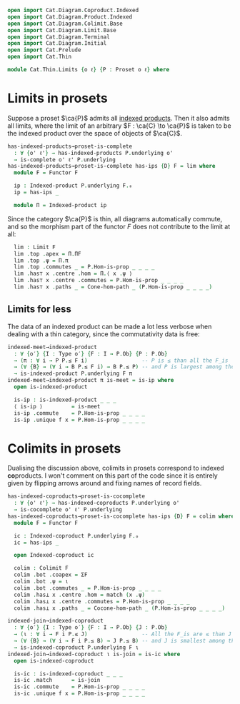 ```agda
open import Cat.Diagram.Coproduct.Indexed
open import Cat.Diagram.Product.Indexed
open import Cat.Diagram.Colimit.Base
open import Cat.Diagram.Limit.Base
open import Cat.Diagram.Terminal
open import Cat.Diagram.Initial
open import Cat.Prelude
open import Cat.Thin

module Cat.Thin.Limits {o ℓ} {P : Proset o ℓ} where
```

<!--
```agda
module P = Proset P
open Cocone-hom
open Cone-hom
open Terminal
open Initial
open Cocone
open Cone
```
-->

# Limits in prosets

Suppose a proset $\ca{P}$ admits all [indexed products]. Then it also
admits all limits, where the limit of an arbitrary $F : \ca{C} \to
\ca{P}$ is taken to be the indexed product over the space of objects of
$\ca{C}$.

[indexed products]: Cat.Diagram.Product.Indexed.html

```agda
has-indexed-products→proset-is-complete
  : ∀ {o' ℓ'} → has-indexed-products P.underlying o'
  → is-complete o' ℓ' P.underlying
has-indexed-products→proset-is-complete has-ips {D} F = lim where
  module F = Functor F

  ip : Indexed-product P.underlying F.₀
  ip = has-ips _

  module Π = Indexed-product ip
```

Since the category $\ca{P}$ is thin, all diagrams automatically commute,
and so the morphism part of the functor $F$ does not contribute to the
limit at all:

```agda
  lim : Limit F
  lim .top .apex = Π.ΠF
  lim .top .ψ = Π.π
  lim .top .commutes _ = P.Hom-is-prop _ _ _ _
  lim .has⊤ x .centre .hom = Π.⟨ x .ψ ⟩
  lim .has⊤ x .centre .commutes = P.Hom-is-prop _ _ _ _
  lim .has⊤ x .paths _ = Cone-hom-path _ (P.Hom-is-prop _ _ _ _)
```

## Limits for less

The data of an indexed product can be made a lot less verbose when
dealing with a thin category, since the commutativity data is free:

```agda
indexed-meet→indexed-product
  : ∀ {o′} {I : Type o′} {F : I → P.Ob} {P : P.Ob}
  → (π : ∀ i → P P.≤ F i)                 -- P is ≤ than all the F_is
  → (∀ {B} → (∀ i → B P.≤ F i) → B P.≤ P) -- and P is largest among those..
  → is-indexed-product P.underlying F π
indexed-meet→indexed-product π is-meet = is-ip where
  open is-indexed-product

  is-ip : is-indexed-product _ _ _
  ⟨ is-ip ⟩         = is-meet
  is-ip .commute    = P.Hom-is-prop _ _ _ _
  is-ip .unique f x = P.Hom-is-prop _ _ _ _
```

# Colimits in prosets

Dualising the discussion above, colimits in prosets correspond to
indexed **co**products. I won't comment on this part of the code since
it is entirely given by flipping arrows around and fixing names of
record fields.

```agda
has-indexed-coproducts→proset-is-cocomplete
  : ∀ {o' ℓ'} → has-indexed-coproducts P.underlying o'
  → is-cocomplete o' ℓ' P.underlying
has-indexed-coproducts→proset-is-cocomplete has-ips {D} F = colim where
  module F = Functor F

  ic : Indexed-coproduct P.underlying F.₀
  ic = has-ips _

  open Indexed-coproduct ic

  colim : Colimit F
  colim .bot .coapex = ΣF
  colim .bot .ψ = ι
  colim .bot .commutes _ = P.Hom-is-prop _ _ _ _
  colim .has⊥ x .centre .hom = match (x .ψ)
  colim .has⊥ x .centre .commutes = P.Hom-is-prop _ _ _ _
  colim .has⊥ x .paths _ = Cocone-hom-path _ (P.Hom-is-prop _ _ _ _)

indexed-join→indexed-coproduct
  : ∀ {o′} {I : Type o′} {F : I → P.Ob} {J : P.Ob}
  → (ι : ∀ i → F i P.≤ J)                 -- All the F_is are ≤ than J
  → (∀ {B} → (∀ i → F i P.≤ B) → J P.≤ B) -- and J is smallest among those
  → is-indexed-coproduct P.underlying F ι
indexed-join→indexed-coproduct ι is-join = is-ic where
  open is-indexed-coproduct

  is-ic : is-indexed-coproduct _ _ _
  is-ic .match      = is-join
  is-ic .commute    = P.Hom-is-prop _ _ _ _
  is-ic .unique f x = P.Hom-is-prop _ _ _ _
```

